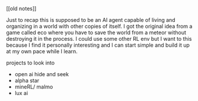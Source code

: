 [[old notes]]

  

Just to recap this is supposed to be an AI agent capable of living and organizing in a world with other copies of itself. I got the original idea from a game called eco where you have to save the world from a meteor without destroying it in the process. I could use some other RL env but I want to this because I find it personally interesting and I can start simple and build it up at my own pace while I learn.

  

  

projects to look into

- open ai hide and seek
- alpha star
- mineRL/ malmo
- lux ai